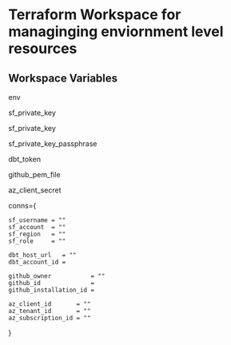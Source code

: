 # Terraform Workspace for managinging enviornment level resources

## Workspace Variables

env

sf_private_key

sf_private_key

sf_private_key_passphrase

dbt_token

github_pem_file

az_client_secret

conns={

    sf_username = ""
    sf_account  = ""
    sf_region   = ""
    sf_role     = ""

    dbt_host_url   = ""
    dbt_account_id = 

    github_owner           = ""
    github_id              = 
    github_installation_id = 

    az_client_id       = ""
    az_tenant_id       = ""
    az_subscription_id = ""  
}
